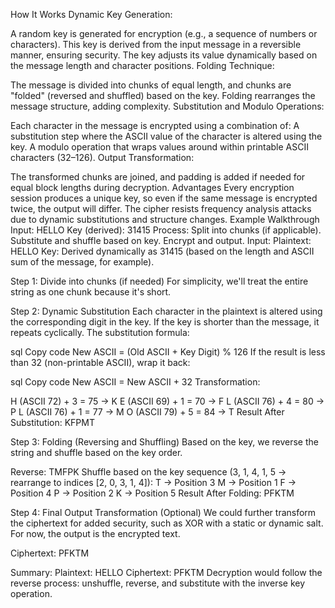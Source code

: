 How It Works
Dynamic Key Generation:

A random key is generated for encryption (e.g., a sequence of numbers or characters). This key is derived from the input message in a reversible manner, ensuring security.
The key adjusts its value dynamically based on the message length and character positions.
Folding Technique:

The message is divided into chunks of equal length, and chunks are "folded" (reversed and shuffled) based on the key.
Folding rearranges the message structure, adding complexity.
Substitution and Modulo Operations:

Each character in the message is encrypted using a combination of:
A substitution step where the ASCII value of the character is altered using the key.
A modulo operation that wraps values around within printable ASCII characters (32–126).
Output Transformation:

The transformed chunks are joined, and padding is added if needed for equal block lengths during decryption.
Advantages
Every encryption session produces a unique key, so even if the same message is encrypted twice, the output will differ.
The cipher resists frequency analysis attacks due to dynamic substitutions and structure changes.
Example Walkthrough
Input: HELLO
Key (derived): 31415
Process:
Split into chunks (if applicable).
Substitute and shuffle based on key.
Encrypt and output.
Input:
Plaintext: HELLO
Key: Derived dynamically as 31415 (based on the length and ASCII sum of the message, for example).

Step 1: Divide into chunks (if needed)
For simplicity, we'll treat the entire string as one chunk because it's short.

Step 2: Dynamic Substitution
Each character in the plaintext is altered using the corresponding digit in the key. If the key is shorter than the message, it repeats cyclically.
The substitution formula:

sql
Copy code
New ASCII = (Old ASCII + Key Digit) % 126
If the result is less than 32 (non-printable ASCII), wrap it back:

sql
Copy code
New ASCII = New ASCII + 32
Transformation:

H (ASCII 72) + 3 = 75 → K
E (ASCII 69) + 1 = 70 → F
L (ASCII 76) + 4 = 80 → P
L (ASCII 76) + 1 = 77 → M
O (ASCII 79) + 5 = 84 → T
Result After Substitution: KFPMT

Step 3: Folding (Reversing and Shuffling)
Based on the key, we reverse the string and shuffle based on the key order.

Reverse: TMFPK
Shuffle based on the key sequence (3, 1, 4, 1, 5 → rearrange to indices [2, 0, 3, 1, 4]):
T → Position 3
M → Position 1
F → Position 4
P → Position 2
K → Position 5
Result After Folding: PFKTM

Step 4: Final Output Transformation (Optional)
We could further transform the ciphertext for added security, such as XOR with a static or dynamic salt. For now, the output is the encrypted text.

Ciphertext: PFKTM

Summary:
Plaintext: HELLO
Ciphertext: PFKTM
Decryption would follow the reverse process: unshuffle, reverse, and substitute with the inverse key operation.




